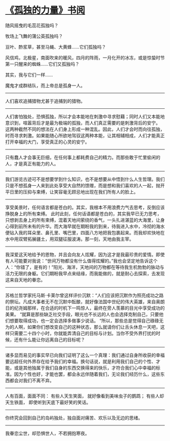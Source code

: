 # [《孤独的力量》书阅](https://github.com/platojobs/agenda/issues/27)


随风摇曳的毛蕊花孤独吗？

牧场上飞舞的蒲公英孤独吗？

豆叶、酢浆草，甚至马蝇、大黄蜂……它们孤独吗？

风信鸡，北极星，南面吹来的暖风，四月的阵雨，一月化开的冰冻，或是惊蛰时节第一只醒来的蜘蛛……它们又孤独吗？

其实，我与它们一样……

魔鬼才成群结队，而上帝总是孤身一人。

---

人们喜欢追捕猎物尤甚于追捕到的猎物。

---

人们害怕独处，恐惧孤独，所以才会本能地在刺激中寻求慰藉；同时人们又本能地意识到，喧嚣背后才是最为极端的孤独，而人们真正需要的是刺激背后的安宁。
这两种截然不同的想法在人们身上形成一种混乱。因此，人们才会时而向往孤独，时而寻求刺激。如果能随心所欲地驾驭这两种本能，让其相辅相成，人们才能真正打开幸福的大门，享受真正的心灵的安宁。

---

只有蠢人才会事无巨细，在任何事上都耗费自己的精力。而那些敢于忙里偷闲的人，才是真正有能力的人。

---

我们游览古迹可不是想要学到什么知识，也不是想要从中悟到什么人生哲理。我们只是不想孤身一人来到此处享受大自然的馈赠，而是想和我们喜欢的人一起，抛开平日里的压抑与束缚，让笑容毫无顾忌地出现在我们所有人的脸上。

---

享受美景时，任何语言都是苍白的。其实，我根本不用浪费力气去思考，反倒应该挣脱身上的所有束缚。
此时此刻，任何话语都是苍白的，其实我早已无力思考，只想剥去身上的所有束缚，混着天地间萦绕的香气，一头扎进湛蓝的大海里，让身心得到前所未有的升华。而大海早就在期盼我的到来，待我进入水中，冷彻的海水便钻入我的耳朵里、鼻孔里、嘴巴里，四面八方地把我包裹起来。而我却欢快地在水中用双臂拓展疆土，用双腿征服波涛。那一刻，天地由我主宰。

---

我深爱这天地给予的恩物，并且会向友人炫耀，因为这才是我最珍贵的爱情。即使有人可能要对我说：“世间万物都没有什么值得炫耀的。”我也会坚定地告诉这个人：“你错了，是有的！”阳光、海洋，天地间的万物都在等待我生机勃勃的脉动与活力无限的身躯。它们期盼我早点来结缘，而我能做的，就是耐心去探索，去发现这来自天地的眷恋。

---

苏格兰哲学家托马斯·卡莱尔曾这样评价沉默：“人们应该把沉默作为照亮成功之路的祭坛。凡成大事者无不在沉默中酝酿，就好像法国中世纪的伟大英雄，来自奥朗日的纪尧姆那样，在合适的时机下一鸣惊人，最终在旁人羡慕的目光中享受成功的美果。
“就算是那些缺乏社交手段，眼光也不长远的人也会选择克制自己，只要他们想要取得成功，也一定会选择多做事少说话。
“所以，那些总是觉得自己碌碌无为的人啊，如果你们想改变自己的这种状态，那么就请你们让舌头休息一天吧，这样只需要二十四个小时，你就能弄清自己的目标与计划。当你不受外界打扰的时候，还有什么能让你远离自己的目标呢？

---

诸多显而易见的事实早已向我们证明了这么一个真理：我们通过自身所收获的幸福要远超任何外界存在给予我们的幸福。换句话说，就是利用我们自己的个性、才能，或是其他独属于我们自身的东西交换得来的快乐，才符合我们心中幸福的标准。因为个性也好，才能也罢，都会永远伴随着我们，无论我们经历什么，这些东西都会对我们不离不弃。

---

人有百面，面面不同： 有些人天生笑面， 就好像看到美味虫子的鹦鹉； 有些人却天生铁面， 即使听到天底下最好笑的笑话。

---

你终究会回到自己的岛屿独处，独自面对痛苦、欢乐以及无边的思绪。

---

我眷恋尘世，却恐惧世人，不若拥抱寒夜。